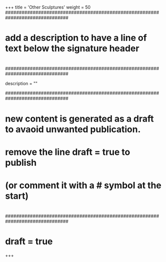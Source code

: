 +++
title = 'Other Sculptures'
weight = 50
###############################################################################
# 
# add a description to have a line of text below the signature header
# 
###############################################################################

description = ""

###############################################################################
# 
# new content is generated as a draft to avaoid unwanted publication.
# remove the line draft = true to publish
# (or comment it with a # symbol at the start)
# 
###############################################################################

# draft = true

+++
